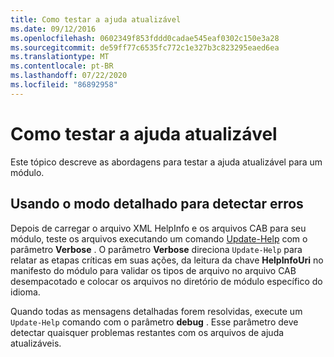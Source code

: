 ```yaml
---
title: Como testar a ajuda atualizável
ms.date: 09/12/2016
ms.openlocfilehash: 0602349f853fddd0cadae545eaf0302c150e3a28
ms.sourcegitcommit: de59ff77c6535fc772c1e327b3c823295eaed6ea
ms.translationtype: MT
ms.contentlocale: pt-BR
ms.lasthandoff: 07/22/2020
ms.locfileid: "86892958"
---
```

# <a name="how-to-test-updatable-help"></a>Como testar a ajuda atualizável

Este tópico descreve as abordagens para testar a ajuda atualizável para um módulo.

## <a name="using-verbose-to-detect-errors"></a>Usando o modo detalhado para detectar erros

Depois de carregar o arquivo XML HelpInfo e os arquivos CAB para seu módulo, teste os arquivos executando um comando [Update-Help](/powershell/module/Microsoft.PowerShell.Core/Update-Help) com o parâmetro **Verbose** . O parâmetro **Verbose** direciona `Update-Help` para relatar as etapas críticas em suas ações, da leitura da chave **HelpInfoUri** no manifesto do módulo para validar os tipos de arquivo no arquivo CAB desempacotado e colocar os arquivos no diretório de módulo específico do idioma.

Quando todas as mensagens detalhadas forem resolvidas, execute um `Update-Help` comando com o parâmetro **debug** .
Esse parâmetro deve detectar quaisquer problemas restantes com os arquivos de ajuda atualizáveis.
